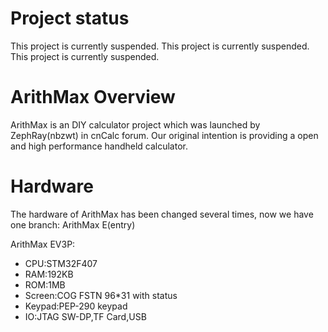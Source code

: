 # Project status

This project is currently suspended.
This project is currently suspended.
This project is currently suspended.

# ArithMax Overview


ArithMax is an DIY calculator project which was launched by ZephRay(nbzwt) in cnCalc forum. Our original intention is providing a open and high performance handheld calculator.

# Hardware

The hardware of ArithMax has been changed several times, now we have one branch: ArithMax E(entry)

ArithMax EV3P:

* CPU:STM32F407
* RAM:192KB
* ROM:1MB
* Screen:COG FSTN 96*31 with status
* Keypad:PEP-290 keypad
* IO:JTAG SW-DP,TF Card,USB
